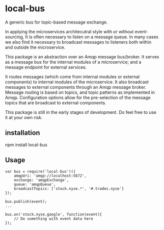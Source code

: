 # local-bus

A generic bus for topic-based message exchange.

In applying the microservices architecutral style with or without event-sourcing,
It is often necessary to listen on a message queue. In many cases  we also
find it necessary to broadcast messages to listeners both within and outside the
microservice.

This package is an abstraction over an Amqp message bus/broker. It serves as a 
message bus for the internal modules of a microservice; and a message endpoint
for external services.

It routes messages (which come from internal modules or external components) to 
internal modules of the microservice. It also broadcast messages to external 
components through an Amqp message broker.
Message routing is based on topics, and topic patterns as implemented in Amqp.
Configuration options allow for the pre-selection of the message topics that are 
broadcast to external components.

This package is still in the early stages of development. Do feel free to use it
at your own risk.


## installation

npm install local-bus

## Usage

```
var bus = require('local-bus')({
	amqpUri: 'amqp://localhost:5672',
	exchange: 'amqpExchange',
	queue: 'amqpQueue',
	broadcastTopics: ['stock.nyse.*', '#.trades.nyse']
});

bus.publish(event);
...

bus.on('stock.nyse.google', function(event){
	// Do something with event data here
});

```